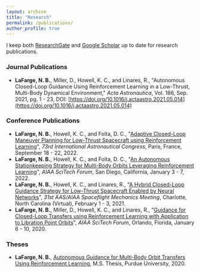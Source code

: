 ```yaml
---
layout: archive
title: "Research"
permalink: /publications/
author_profile: true
---
```


I keep both [ResearchGate](https://www.researchgate.net/profile/Nicholas-Lafarge) and [Google Scholar](https://scholar.google.com/citations?user=ZxSQHyQAAAAJ) up to date for research publications.


### Journal Publications
  - **LaFarge, N. B.**, Miller, D., Howell, K. C., and Linares, R., "Autonomous Closed-Loop Guidance Using Reinforcement Learning in a Low-Thrust, Multi-Body Dynamical Environment," *Acta Astronautica*, Vol. 186, Sep. 2021, pg. 1 - 23, DOI: [https://doi.org/10.1016/j.actaastro.2021.05.014](https://doi.org/10.1016/j.actaastro.2021.05.014)

### Conference Publications
  - **LaFarge, N. B.**, Howell, K. C., and Folta, D. C., "[Adaptive Closed-Loop Maneuver Planning for Low-Thrust Spacecraft using Reinforcement Learning](https://engineering.purdue.edu/people/kathleen.howell.1/Publications/Conferences/2022_IAC_LafHowFol.pdf)", *73rd International Astronautical Congress*, Paris, France, September 18 - 22, 2022.
  - **LaFarge, N. B.**, Howell, K. C., and Folta, D. C., "[An Autonomous Stationkeeping Strategy for Multi-Body Orbits Leveraging Reinforcement Learning](https://engineering.purdue.edu/people/kathleen.howell.1/Publications/Conferences/2022_AIAA_LafHowFol.pdf)", *AIAA SciTech Forum*, San Diego, California, January 3 - 7, 2022.
  - **LaFarge, N. B.**, Howell, K. C., and Linares, R., "[A Hybrid Closed-Loop Guidance Strategy for Low-Thrust Spacecraft Enabled by Neural Networks](https://engineering.purdue.edu/people/kathleen.howell.1/Publications/Conferences/2021_AAS_LaFHowLin.pdf)", *31st AAS/AIAA Spaceflight Mechanics Meeting*, Charlotte, North Carolina (Virtual), February 1 - 3, 2021.
  - **LaFarge, N. B.**, Miller, D., Howell, K. C., and Linares, R., "[Guidance for Closed-Loop Transfers using Reinforcement Learning with Application to Libration Point Orbits](https://engineering.purdue.edu/people/kathleen.howell.1/Publications/Conferences/2020_AIAA_LafMilHowLin.pdf)", *AIAA SciTech Forum*, Orlando, Florida, January 6 - 10, 2020.

### Theses
  - **LaFarge, N. B.**, [Autonomous Guidance for Multi-Body Orbit Transfers Using Reinforcement Learning](https://engineering.purdue.edu/people/kathleen.howell.1/Publications/masters/2020_Lafarge.pdf), M.S. Thesis, Purdue University, 2020.